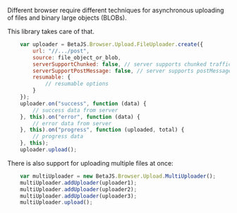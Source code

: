 Different browser require different techniques for asynchronous uploading of files and binary large objects (BLOBs).

This library takes care of that.
```javascript
    var uploader = BetaJS.Browser.Upload.FileUploader.create({
        url: "//.../post",
        source: file_object_or_blob,
        serverSupportChunked: false, // server supports chunked traffic via ResumableJS?
        serverSupportPostMessage: false, // server supports postMessage fallback for old browsers? 
        resumable: {
            // resumable options
        }               
    });
    uploader.on("success", function (data) {
        // success data from server
    }, this).on("error", function (data) {
        // error data from server
    }, this).on("progress", function (uploaded, total) {
        // progress data
    }, this);
    uploader.upload();
```

There is also support for uploading multiple files at once:
```javascript
    var multiUploader = new BetaJS.Browser.Upload.MultiUploader();
    multiUploader.addUploader(uploader1);
    multiUploader.addUploader(uploader2);
    multiUploader.addUploader(uploader3);
    multiUploader.upload();
```